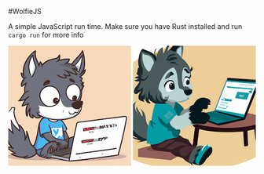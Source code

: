 #WolfieJS

A simple JavaScript run time. Make sure you have Rust installed and run `cargo run` for more info

![A wolf cub coding on their laptop](./WolfieJS-1.png?raw=true) ![A wolf cub coding on their laptop](./WolfieJS-2.png?raw=true)

